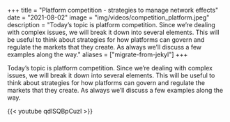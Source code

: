 +++
title = "Platform competition - strategies to manage network effects"
date = "2021-08-02"
image = "img/videos/competition_platform.jpeg"
description = "Today’s topic is platform competition. Since we’re dealing with complex issues, we will break it down into several elements. This will be useful to think about strategies for how platforms can govern and regulate the markets that they create. As always we’ll discuss a few examples along the way."
aliases = ["migrate-from-jekyl"]
+++

Today’s topic is platform competition. Since we’re dealing with complex issues, we will break it down into several elements. This will be useful to think about strategies for how platforms can govern and regulate the markets that they create. As always we’ll discuss a few examples along the way.
<!--more-->

{{< youtube qdlSQBpCuzI >}}




